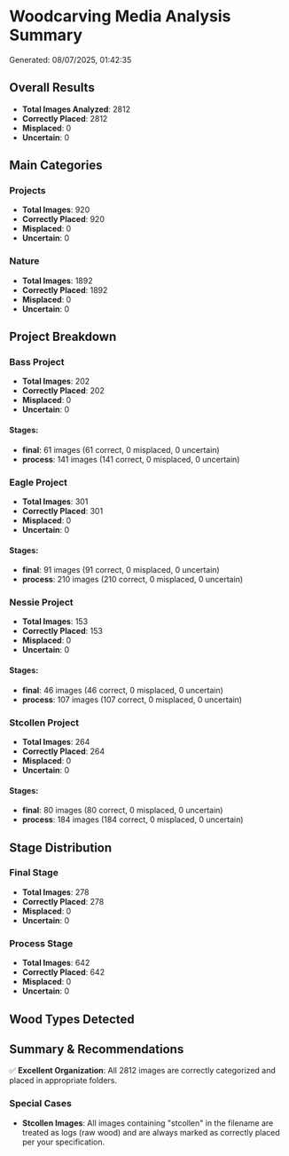 # Woodcarving Media Analysis Summary
Generated: 08/07/2025, 01:42:35

## Overall Results
- **Total Images Analyzed**: 2812
- **Correctly Placed**: 2812
- **Misplaced**: 0
- **Uncertain**: 0

## Main Categories

### Projects
- **Total Images**: 920
- **Correctly Placed**: 920
- **Misplaced**: 0
- **Uncertain**: 0

### Nature
- **Total Images**: 1892
- **Correctly Placed**: 1892
- **Misplaced**: 0
- **Uncertain**: 0

## Project Breakdown

### Bass Project
- **Total Images**: 202
- **Correctly Placed**: 202
- **Misplaced**: 0
- **Uncertain**: 0

#### Stages:
- **final**: 61 images (61 correct, 0 misplaced, 0 uncertain)
- **process**: 141 images (141 correct, 0 misplaced, 0 uncertain)

### Eagle Project
- **Total Images**: 301
- **Correctly Placed**: 301
- **Misplaced**: 0
- **Uncertain**: 0

#### Stages:
- **final**: 91 images (91 correct, 0 misplaced, 0 uncertain)
- **process**: 210 images (210 correct, 0 misplaced, 0 uncertain)

### Nessie Project
- **Total Images**: 153
- **Correctly Placed**: 153
- **Misplaced**: 0
- **Uncertain**: 0

#### Stages:
- **final**: 46 images (46 correct, 0 misplaced, 0 uncertain)
- **process**: 107 images (107 correct, 0 misplaced, 0 uncertain)

### Stcollen Project
- **Total Images**: 264
- **Correctly Placed**: 264
- **Misplaced**: 0
- **Uncertain**: 0

#### Stages:
- **final**: 80 images (80 correct, 0 misplaced, 0 uncertain)
- **process**: 184 images (184 correct, 0 misplaced, 0 uncertain)

## Stage Distribution

### Final Stage
- **Total Images**: 278
- **Correctly Placed**: 278
- **Misplaced**: 0
- **Uncertain**: 0

### Process Stage
- **Total Images**: 642
- **Correctly Placed**: 642
- **Misplaced**: 0
- **Uncertain**: 0

## Wood Types Detected

## Summary & Recommendations

✅ **Excellent Organization**: All 2812 images are correctly categorized and placed in appropriate folders.

### Special Cases
- **Stcollen Images**: All images containing "stcollen" in the filename are treated as logs (raw wood) and are always marked as correctly placed per your specification.

